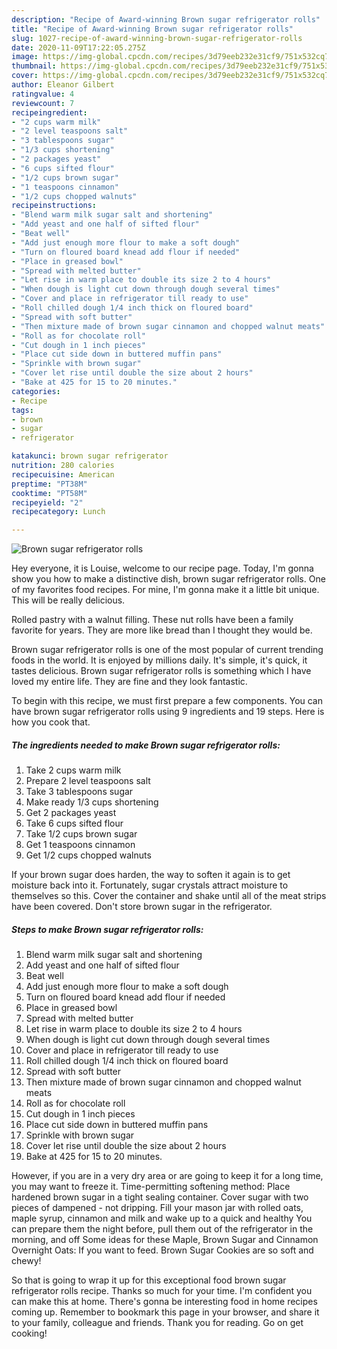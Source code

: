 ```yaml
---
description: "Recipe of Award-winning Brown sugar refrigerator rolls"
title: "Recipe of Award-winning Brown sugar refrigerator rolls"
slug: 1027-recipe-of-award-winning-brown-sugar-refrigerator-rolls
date: 2020-11-09T17:22:05.275Z
image: https://img-global.cpcdn.com/recipes/3d79eeb232e31cf9/751x532cq70/brown-sugar-refrigerator-rolls-recipe-main-photo.jpg
thumbnail: https://img-global.cpcdn.com/recipes/3d79eeb232e31cf9/751x532cq70/brown-sugar-refrigerator-rolls-recipe-main-photo.jpg
cover: https://img-global.cpcdn.com/recipes/3d79eeb232e31cf9/751x532cq70/brown-sugar-refrigerator-rolls-recipe-main-photo.jpg
author: Eleanor Gilbert
ratingvalue: 4
reviewcount: 7
recipeingredient:
- "2 cups warm milk"
- "2 level teaspoons salt"
- "3 tablespoons sugar"
- "1/3 cups shortening"
- "2 packages yeast"
- "6 cups sifted flour"
- "1/2 cups brown sugar"
- "1 teaspoons cinnamon"
- "1/2 cups chopped walnuts"
recipeinstructions:
- "Blend warm milk sugar salt and shortening"
- "Add yeast and one half of sifted flour"
- "Beat well"
- "Add just enough more flour to make a soft dough"
- "Turn on floured board knead add flour if needed"
- "Place in greased bowl"
- "Spread with melted butter"
- "Let rise in warm place to double its size 2 to 4 hours"
- "When dough is light cut down through dough several times"
- "Cover and place in refrigerator till ready to use"
- "Roll chilled dough 1/4 inch thick on floured board"
- "Spread with soft butter"
- "Then mixture made of brown sugar cinnamon and chopped walnut meats"
- "Roll as for chocolate roll"
- "Cut dough in 1 inch pieces"
- "Place cut side down in buttered muffin pans"
- "Sprinkle with brown sugar"
- "Cover let rise until double the size about 2 hours"
- "Bake at 425 for 15 to 20 minutes."
categories:
- Recipe
tags:
- brown
- sugar
- refrigerator

katakunci: brown sugar refrigerator 
nutrition: 280 calories
recipecuisine: American
preptime: "PT38M"
cooktime: "PT58M"
recipeyield: "2"
recipecategory: Lunch

---
```



![Brown sugar refrigerator rolls](https://img-global.cpcdn.com/recipes/3d79eeb232e31cf9/751x532cq70/brown-sugar-refrigerator-rolls-recipe-main-photo.jpg)

Hey everyone, it is Louise, welcome to our recipe page. Today, I'm gonna show you how to make a distinctive dish, brown sugar refrigerator rolls. One of my favorites food recipes. For mine, I'm gonna make it a little bit unique. This will be really delicious.

Rolled pastry with a walnut filling. These nut rolls have been a family favorite for years. They are more like bread than I thought they would be.

Brown sugar refrigerator rolls is one of the most popular of current trending foods in the world. It is enjoyed by millions daily. It's simple, it's quick, it tastes delicious. Brown sugar refrigerator rolls is something which I have loved my entire life. They are fine and they look fantastic.


To begin with this recipe, we must first prepare a few components. You can have brown sugar refrigerator rolls using 9 ingredients and 19 steps. Here is how you cook that.

<!--inarticleads1-->

##### The ingredients needed to make Brown sugar refrigerator rolls:

1. Take 2 cups warm milk
1. Prepare 2 level teaspoons salt
1. Take 3 tablespoons sugar
1. Make ready 1/3 cups shortening
1. Get 2 packages yeast
1. Take 6 cups sifted flour
1. Take 1/2 cups brown sugar
1. Get 1 teaspoons cinnamon
1. Get 1/2 cups chopped walnuts


If your brown sugar does harden, the way to soften it again is to get moisture back into it. Fortunately, sugar crystals attract moisture to themselves so this. Cover the container and shake until all of the meat strips have been covered. Don&#39;t store brown sugar in the refrigerator. 

<!--inarticleads2-->

##### Steps to make Brown sugar refrigerator rolls:

1. Blend warm milk sugar salt and shortening
1. Add yeast and one half of sifted flour
1. Beat well
1. Add just enough more flour to make a soft dough
1. Turn on floured board knead add flour if needed
1. Place in greased bowl
1. Spread with melted butter
1. Let rise in warm place to double its size 2 to 4 hours
1. When dough is light cut down through dough several times
1. Cover and place in refrigerator till ready to use
1. Roll chilled dough 1/4 inch thick on floured board
1. Spread with soft butter
1. Then mixture made of brown sugar cinnamon and chopped walnut meats
1. Roll as for chocolate roll
1. Cut dough in 1 inch pieces
1. Place cut side down in buttered muffin pans
1. Sprinkle with brown sugar
1. Cover let rise until double the size about 2 hours
1. Bake at 425 for 15 to 20 minutes.


However, if you are in a very dry area or are going to keep it for a long time, you may want to freeze it. Time-permitting softening method: Place hardened brown sugar in a tight sealing container. Cover sugar with two pieces of dampened - not dripping. Fill your mason jar with rolled oats, maple syrup, cinnamon and milk and wake up to a quick and healthy You can prepare them the night before, pull them out of the refrigerator in the morning, and off Some ideas for these Maple, Brown Sugar and Cinnamon Overnight Oats: If you want to feed. Brown Sugar Cookies are so soft and chewy! 

So that is going to wrap it up for this exceptional food brown sugar refrigerator rolls recipe. Thanks so much for your time. I'm confident you can make this at home. There's gonna be interesting food in home recipes coming up. Remember to bookmark this page in your browser, and share it to your family, colleague and friends. Thank you for reading. Go on get cooking!

